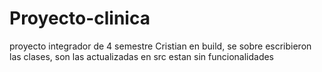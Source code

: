 # Proyecto-clinica
proyecto integrador de 4 semestre 
Cristian en build, se sobre escribieron las clases, son las actualizadas en src estan sin funcionalidades 
